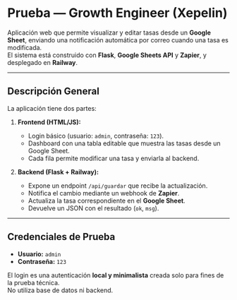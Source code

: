 # Prueba  — Growth Engineer (Xepelin)

Aplicación web que permite visualizar y editar tasas desde un **Google Sheet**, 
enviando una notificación automática por correo cuando una tasa es modificada.  
El sistema está construido con **Flask**, **Google Sheets API** y **Zapier**, 
y desplegado en **Railway**.

---

##  Descripción General

La aplicación tiene dos partes:

1. **Frontend (HTML/JS):**
   - Login básico (usuario: `admin`, contraseña: `123`).
   - Dashboard con una tabla editable que muestra las tasas desde un Google Sheet.
   - Cada fila permite modificar una tasa y enviarla al backend.

2. **Backend (Flask + Railway):**
   - Expone un endpoint `/api/guardar` que recibe la actualización.
   - Notifica el cambio mediante un webhook de **Zapier**.
   - Actualiza la tasa correspondiente en el **Google Sheet**.
   - Devuelve un JSON con el resultado (`ok`, `msg`).

---

##  Credenciales de Prueba

- **Usuario:** `admin`  
- **Contraseña:** `123`


El login es una autenticación **local y minimalista** creada solo para fines de la prueba técnica.  
No utiliza base de datos ni backend. 



